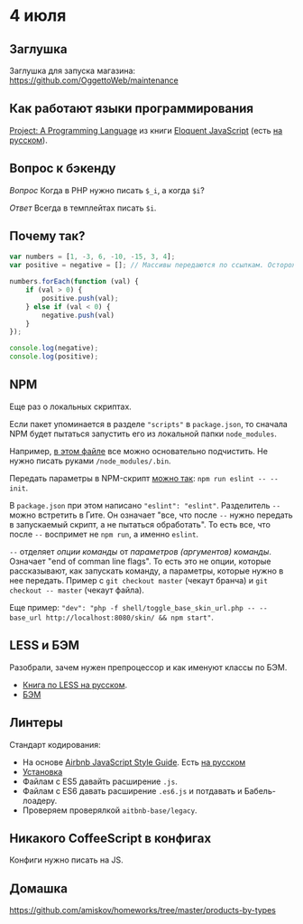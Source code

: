 # 4 июля

## Заглушка
Заглушка для запуска магазина: https://github.com/OggettoWeb/maintenance

## Как работают языки программирования
[Project: A Programming Language](http://eloquentjavascript.net/11_language.html) из книги [Eloquent JavaScript](http://eloquentjavascript.net/index.html) (есть [на русском](https://karmazzin.gitbooks.io/eloquentjavascript_ru/content/chapters/chapter11.html)).

## Вопрос к бэкенду
_Вопрос_ Когда в PHP нужно писать `$_i`, а когда `$i`?

_Ответ_ Всегда в темплейтах писать `$i`.

## Почему так?
```js
var numbers = [1, -3, 6, -10, -15, 3, 4];
var positive = negative = []; // Массивы передаются по ссылкам. Осторожнее с присваиванием.

numbers.forEach(function (val) {
    if (val > 0) {
        positive.push(val);
    } else if (val < 0) {
        negative.push(val)
    }
});

console.log(negative);
console.log(positive);
```

## NPM
Еще раз о локальных скриптах.

Если пакет упоминается в разделе `"scripts"` в `package.json`, то сначала NPM будет пытаться запустить его из локальной папки `node_modules`.

Например, [в этом файле](https://github.com/OggettoWeb/essie/blob/master/package.json) все можно основательно подчистить. Не нужно писать руками `/node_modules/.bin`.

Передать параметры в NPM-скрипт [можно так](https://docs.npmjs.com/cli/run-script#description): `npm run eslint -- --init`.

В `package.json` при этом написано `"eslint": "eslint"`. Разделитель `--` можно встретить в Гите. Он означает "все, что после `--` нужно передать в запускаемый скрипт, а не пытаться обработать". То есть все, что после `--` воспримет не `npm run`, а именно `eslint`.

`--` отделяет _опции команды_ от _параметров (аргументов) команды_. Означает "end of comman line flags". То есть это не опции, которые рассказывают, как запускать команду, а параметры, которые нужно в нее передать. Пример с `git checkout master` (чекаут бранча) и `git checkout -- master` (чекаут файла).

Еще пример:
`"dev": "php -f shell/toggle_base_skin_url.php -- --base_url http://localhost:8080/skin/ && npm start"`.

## LESS и БЭМ
Разобрали, зачем нужен препроцессор и как именуют классы по БЭМ.

* [Книга по LESS на русском](https://www.gitbook.com/book/mrmlnc/less-guidebook-for-beginners/details).
* [БЭМ](https://ru.bem.info/methodology/)

## Линтеры
Стандарт кодирования:
- На основе [Airbnb JavaScript Style Guide]( https://github.com/airbnb/javascript/tree/master/es5). Есть [на русском](https://github.com/uprock/javascript)
- [Установка]( https://www.npmjs.com/package/eslint-config-airbnb-base#eslint-config-airbnb-baselegacy)
- Файлам с ES5 давайть расширение `.js`.
- Файлам с ES6 давать расширение `.es6.js` и потдавать и Бабель-лоадеру.
- Проверяем проверялкой `aitbnb-base/legacy`.

## Никакого CoffeeScript в конфигах
Конфиги нужно писать на JS.

## Домашка
https://github.com/amiskov/homeworks/tree/master/products-by-types
